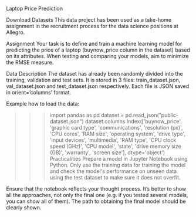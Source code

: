 Laptop Price Prediction

Download Datasets
This data project has been used as a take-home assignment in the recruitment process for the data science positions at Allegro.

Assignment
Your task is to define and train a machine learning model for predicting the price of a laptop (buynow_price column in the dataset) based on its attributes. When testing and comparing your models, aim to minimize the RMSE measure.

Data Description
The dataset has already been randomly divided into the training, validation and test sets. It is stored in 3 files: train_dataset.json, val_dataset.json and test_dataset.json respectively. Each file is JSON saved in orient=’columns’ format.

Example how to load the data:
>>> import pandas as pd
>>> dataset = pd.read_json("public-dataset.json")
>>> dataset.columns
Index(['buynow_price', 'graphic card type', 'communications', 'resolution (px)', 'CPU cores', 'RAM size', 'operating system', 'drive type', 'input devices', 'multimedia', 'RAM type', 'CPU clock speed (GHz)', 'CPU model', 'state', 'drive memory size (GB)', 'warranty', 'screen size'], dtype='object')
Practicalities
Prepare a model in Jupyter Notebook using Python. Only use the training data for training the model and check the model's performance on unseen data using the test dataset to make sure it does not overfit.

Ensure that the notebook reflects your thought process. It’s better to show all the approaches, not only the final one (e.g. if you tested several models, you can show all of them). The path to obtaining the final model should be clearly shown.
